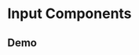 <script setup>
import InputDemo from './demos/input.vue'
</script>

# Input Components

## Demo

<InputDemo />
